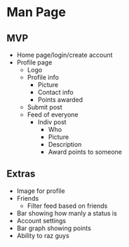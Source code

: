 # Man Page

## MVP
- Home page/login/create account
- Profile page
  - Logo
  - Profile info
    - Picture
    - Contact info
    - Points awarded
  - Submit post
  - Feed of everyone
    - Indiv post
      - Who
      - Picture
      - Description
      - Award points to someone
  
  
## Extras
- Image for profile
- Friends
  - Filter feed based on friends
- Bar showing how manly a status is
- Account settings
- Bar graph showing points
- Ability to raz guys

